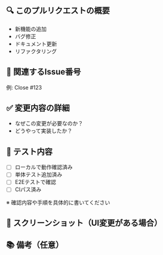 ## 🔍 このプルリクエストの概要

<!-- 何を追加・変更・修正したのかを簡潔に書いてください -->
- 新機能の追加
- バグ修正
- ドキュメント更新
- リファクタリング

## 📌 関連するIssue番号

<!-- Closeキーワードで自動クローズされるように書く -->
例: Close #123

## ✅ 変更内容の詳細

<!-- 変更の目的、背景、実装方針など、レビュアーが理解しやすいように説明してください -->
- なぜこの変更が必要なのか？
- どうやって実装したか？

## 🧪 テスト内容

- [ ] ローカルで動作確認済み
- [ ] 単体テスト追加済み
- [ ] E2Eテストで確認
- [ ] CIパス済み

※ 確認内容や手順を具体的に書いてください

## 📸 スクリーンショット（UI変更がある場合）

<!-- ビフォー / アフターの画像などを貼ってください -->

## 📚 備考（任意）

<!-- レビューの際に注意してほしい点、悩んでいる点など -->
